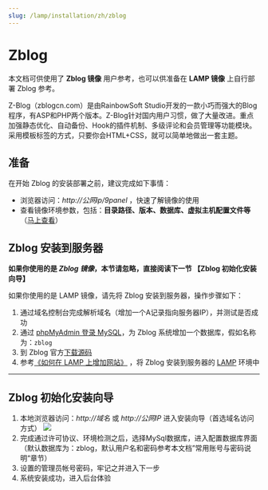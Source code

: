 ```yaml
---
slug: /lamp/installation/zh/zblog
---
```


# Zblog

本文档可供使用了 **Zblog 镜像** 用户参考，也可以供准备在 **LAMP 镜像** 上自行部署 Zblog 参考。

Z-Blog（zblogcn.com）是由RainbowSoft Studio开发的一款小巧而强大的Blog程序，有ASP和PHP两个版本。Z-Blog针对国内用户习惯，做了大量改进。重点加强静态优化、自动备份、Hook的插件机制、多级评论和会员管理等功能模块。采用模板标签的方式，只要你会HTML+CSS，就可以简单地做出一套主题。

## 准备

在开始 Zblog 的安装部署之前，建议完成如下事情：

* 浏览器访问：*http://公网ip/9panel* ，快速了解镜像的使用
* 查看镜像环境参数，包括：**目录路径、版本、数据库、虚拟主机配置文件等** （[马上查看](https://support.websoft9.com/docs/lamp/zh/stack-components.html)）

## Zblog 安装到服务器

**如果你使用的是 *Zblog 镜像*，本节请忽略，直接阅读下一节 【Zblog 初始化安装向导】**

如果你使用的是 LAMP 镜像，请先将 Zblog 安装到服务器，操作步骤如下：

1. 通过域名控制台完成解析域名（增加一个A记录指向服务器IP），并测试是否成功
2. 通过 [phpMyAdmin 登录 MySQL](https://support.websoft9.com/docs/lamp/zh/admin-mysql.html)，为 Zblog 系统增加一个数据库，假如名称为：`zblog`
3. 到 Zblog 官方[下载源码](https://www.zblogcn.com/zblogphp/)
2. 参考[《如何在 LAMP 上增加网站》](https://support.websoft9.com/docs/lamp/zh/solution-deployment.html#安装第二个网站) ，将 Zblog 安装到服务器的 [LAMP](https://support.websoft9.com/docs/lamp/zh/) 环境中

---

## Zblog 初始化安装向导

1. 本地浏览器访问：*http://域名* 或 *http://公网IP* 进入安装向导（首选域名访问方式）
   ![](https://libs.websoft9.com/Websoft9/DocsPicture/zh/Zblog/Zblog-installwelcome-websoft9.png)
2. 完成通过许可协议、环境检测之后，选择MySql数据库，进入配置数据库界面（默认数据库为：zblog，默认用户名和密码参考本文档”常用账号与密码说明“章节）
3. 设置的管理员帐号密码，牢记之并进入下一步
4. 系统安装成功，进入后台体验